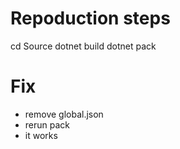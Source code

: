 # Repoduction steps

cd Source
dotnet build
dotnet pack

# Fix

* remove global.json
* rerun pack
* it works